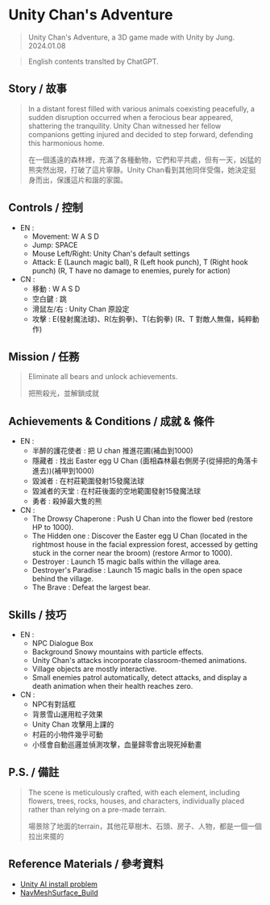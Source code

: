 # Unity Chan's Adventure
> Unity Chan's Adventure, a 3D game made with Unity by Jung.
> 2024.01.08

> English contents translted by ChatGPT.

## Story / 故事
>In a distant forest filled with various animals coexisting peacefully, a sudden disruption occurred when a ferocious bear appeared, shattering the tranquility. Unity Chan witnessed her fellow companions getting injured and decided to step forward, defending this harmonious home.
>
> 在一個遙遠的森林裡，充滿了各種動物，它們和平共處，但有一天，凶猛的熊突然出現，打破了這片寧靜。Unity Chan看到其他同伴受傷，她決定挺身而出，保護這片和諧的家園。

## Controls / 控制
* EN :
    * Movement: W A S D
    * Jump: SPACE
    * Mouse Left/Right: Unity Chan's default settings
    * Attack: E (Launch magic ball), R (Left hook punch), T (Right hook punch) (R, T have no damage to enemies, purely for action)
* CN :
    * 移動 : W A S D
    * 空白鍵 : 跳
    * 滑鼠左/右 : Unity Chan 原設定
    * 攻擊 : E(發射魔法球)、R(左鉤拳)、T(右鉤拳)  (R、T 對敵人無傷，純粹動作)

## Mission / 任務
> Eliminate all bears and unlock achievements.
> 
> 把熊殺光，並解鎖成就

## Achievements & Conditions / 成就 & 條件
* EN :
    * 半醉的護花使者 : 把 U chan 推進花圃(補血到1000)
    * 隱藏者 : 找出 Easter egg U Chan (面相森林最右側房子(從掃把的角落卡進去))(補甲到1000)
    * 毀滅者 : 在村莊範圍發射15發魔法球
    * 毀滅者的天堂 : 在村莊後面的空地範圍發射15發魔法球
    * 勇者 : 殺掉最大隻的熊
* CN :
    * The Drowsy Chaperone : Push U Chan into the flower bed (restore HP to 1000).
    * The Hidden one : Discover the Easter egg U Chan (located in the rightmost house in the facial expression forest, accessed by getting stuck in the corner near the broom) (restore Armor to 1000).
    * Destroyer : Launch 15 magic balls within the village area.
    * Destroyer's Paradise : Launch 15 magic balls in the open space behind the village.
    * The Brave : Defeat the largest bear.

## Skills / 技巧
* EN :
    * NPC Dialogue Box
    * Background Snowy mountains with particle effects.
    * Unity Chan's attacks incorporate classroom-themed animations.
    * Village objects are mostly interactive.
    * Small enemies patrol automatically, detect attacks, and display a death animation when their health reaches zero.
* CN :
    * NPC有對話框
    * 背景雪山運用粒子效果
    * Unity Chan 攻擊用上課的
    * 村莊的小物件幾乎可動
    * 小怪會自動巡邏並偵測攻擊，血量歸零會出現死掉動畫

## P.S. / 備註
> The scene is meticulously crafted, with each element, including flowers, trees, rocks, houses, and characters, individually placed rather than relying on a pre-made terrain.
> 
> 場景除了地面的terrain，其他花草樹木、石頭、房子、人物，都是一個一個拉出來擺的

## Reference Materials / 參考資料 

* [Unity AI install problem](https://forum.unity.com/threads/experimental-ai-navigation-package.1126961/)
* [NavMeshSurface_Build](https://www.bilibili.com/video/BV1YG411a7gV/?p=10&share_source=copy_web&vd_source=fb45cea451320173e6e6bbb9b1d4858e)
